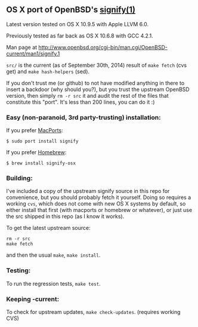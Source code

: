 ## OS X port of OpenBSD's [signify(1)](http://www.openbsd.org/cgi-bin/man.cgi/OpenBSD-current/man1/signify.1)

Latest version tested on OS X 10.9.5 with Apple LLVM 6.0.

Previously tested as far back as OS X 10.6.8 with GCC 4.2.1.

Man page at http://www.openbsd.org/cgi-bin/man.cgi/OpenBSD-current/man1/signify.1

`src/` is the current (as of September 30th, 2014) result of `make fetch` (cvs get) and `make hash-helpers` (sed).

If you don't trust me (or github) to not have modified anything in there to
insert a backdoor (why should you?), but you trust the upstream OpenBSD version,
then simply `rm -r src` it and audit the rest of the files that constitute
this "port". It's less than 200 lines, you can do it :)

### Easy (non-paranoid, 3rd party-trusting) installation:

If you prefer [MacPorts](https://www.macports.org/):
```
$ sudo port install signify
```

If you prefer [Homebrew](http://brew.sh/):
```
$ brew install signify-osx
```

### Building:

I've included a copy of the upstream signify source in this repo for
convenience, but you should probably fetch it yourself. Doing so requires a
working `cvs`, which does not come with new OS X systems by default, so
either install that first (with macports or homebrew or whatever), or just
use the src shipped in this repo (as I know it works).

To get the latest upstream source:
```
rm -r src
make fetch
```

and then the usual `make`, `make install`.

### Testing:

To run the regression tests, `make test`.

### Keeping -current:

To check for upstream updates, `make check-updates`. (requires working CVS)
